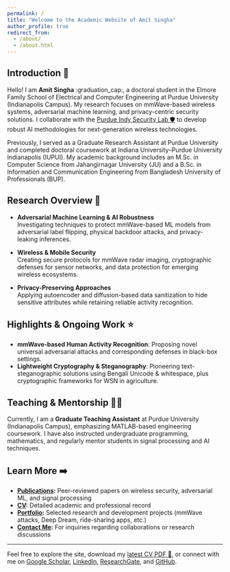 ```yaml
---
permalink: /
title: "Welcome to the Academic Website of Amit Singha"
author_profile: true
redirect_from: 
  - /about/
  - /about.html
---
```


## Introduction :wave:

Hello! I am **Amit Singha** :graduation_cap:, a doctoral student in the Elmore Family School of Electrical and Computer Engineering at Purdue University (Indianapolis Campus). My research focuses on mmWave-based wireless systems, adversarial machine learning, and privacy-centric security solutions. I collaborate with the [Purdue Indy Security Lab :shield:](https://www.cerias.purdue.edu/site/people/students/view/3815) to develop robust AI methodologies for next-generation wireless technologies.

Previously, I served as a Graduate Research Assistant at Purdue University and completed doctoral coursework at Indiana University–Purdue University Indianapolis (IUPUI). My academic background includes an M.Sc. in Computer Science from Jahangirnagar University (JU) and a B.Sc. in Information and Communication Engineering from Bangladesh University of Professionals (BUP).

## Research Overview :mag_right:

- **Adversarial Machine Learning & AI Robustness**  
  Investigating techniques to protect mmWave-based ML models from adversarial label flipping, physical backdoor attacks, and privacy-leaking inferences.

- **Wireless & Mobile Security**  
  Creating secure protocols for mmWave radar imaging, cryptographic defenses for sensor networks, and data protection for emerging wireless ecosystems.

- **Privacy-Preserving Approaches**  
  Applying autoencoder and diffusion-based data sanitization to hide sensitive attributes while retaining reliable activity recognition.

## Highlights & Ongoing Work :star:

- **mmWave-based Human Activity Recognition**: Proposing novel universal adversarial attacks and corresponding defenses in black-box settings.  
- **Lightweight Cryptography & Steganography**: Pioneering text-steganographic solutions using Bengali Unicode & whitespace, plus cryptographic frameworks for WSN in agriculture.

## Teaching & Mentorship :teacher:

Currently, I am a **Graduate Teaching Assistant** at Purdue University (Indianapolis Campus), emphasizing MATLAB-based engineering coursework. I have also instructed undergraduate programming, mathematics, and regularly mentor students in signal processing and AI techniques.

## Learn More :arrow_right:

- **[Publications](/publications/):** Peer-reviewed papers on wireless security, adversarial ML, and signal processing  
- **[CV](/cv/):** Detailed academic and professional record  
- **[Portfolio](/portfolio/):** Selected research and development projects (mmWave attacks, Deep Dream, ride-sharing apps, etc.)  
- **[Contact Me](mailto:singha3@purdue.edu):** For inquiries regarding collaborations or research discussions

---

Feel free to explore the site, download my [latest CV PDF :page_facing_up:](https://<your-username>.github.io/files/CV_9_7_24.pdf), or connect with me on [Google Scholar](https://scholar.google.com/citations?user=X7PsN4gAAAAJ), [LinkedIn](https://www.linkedin.com/in/singha-amit/), [ResearchGate](https://www.researchgate.net/profile/Amit-Singha-3), and [GitHub](https://github.com/SINGHAMIT1).
